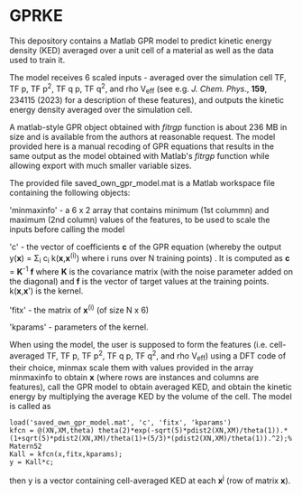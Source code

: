 # GPRKE
This depository contains a Matlab GPR model to predict kinetic energy density (KED) averaged over a unit cell of a material as well as the data used to train it.

The model receives 6 scaled inputs - averaged over the simulation cell TF, TF p, TF p<sup>2</sup>, TF q p, TF q<sup>2</sup>, and rho V<sub>eff</sub> (see e.g. *J. Chem. Phys*., **159**, 234115 (2023) for a description of these features), and outputs the kinetic energy density averaged over the simulation cell. 

A matlab-style GPR object obtained with *fitrgp* function is about 236 MB in size and is available from the authors at reasonable request.
The model provided here is a manual recoding of GPR equations that results in the same output as the model obtained with Matlab's *fitrgp* function while allowing export with much smaller variable sizes.

The provided file saved_own_gpr_model.mat is a Matlab workspace file containing the following objects: 

'minmaxinfo' - a 6 x 2 array that contains minimum (1st colummn) and maximum (2nd column) values of the features, to be used to scale the inputs before calling the model 

'c' - the vector of coefficients **c** of the GPR equation (whereby the output y(**x**) = Σ<sub>i</sub> c<sub>i</sub> k(**x**,**x**<sup>(i)</sup>) where i runs over N training points) . It is computed as **c** = **K**<sup>-1</sup> **f** where **K** is the covariance matrix (with the noise parameter added on the diagonal) and **f** is the vector of target values at the training points. k(**x**,**x**') is the kernel.

'fitx' - the matrix of **x**<sup>(i)</sup> (of size N x 6)

'kparams' - parameters of the kernel.

When using the model, the user is supposed to form the features (i.e. cell-averaged TF, TF p, TF p<sup>2</sup>, TF q p, TF q<sup>2</sup>, and rho V<sub>eff</sub>) using a DFT code of their choice, minmax scale them with values provided in the array minmaxinfo to obtain **x** (where rows are instances and columns are features), call the GPR model to obtain averaged KED, and obtain the kinetic energy by multiplying the average KED by the volume of the cell. The model is called as 

    load('saved_own_gpr_model.mat', 'c', 'fitx', 'kparams')
    kfcn = @(XN,XM,theta) theta(2)*exp(-sqrt(5)*pdist2(XN,XM)/theta(1)).*(1+sqrt(5)*pdist2(XN,XM)/theta(1)+(5/3)*(pdist2(XN,XM)/theta(1)).^2);% Matern52
    Kall = kfcn(x,fitx,kparams); 
    y = Kall*c; 

then y is a vector containing cell-averaged KED at each **x**<sup>j</sup> (row of matrix **x**).
